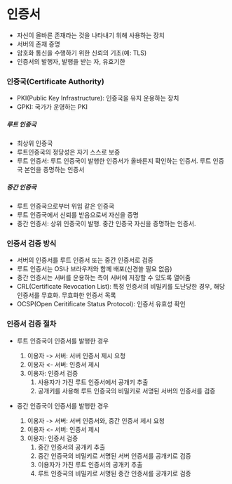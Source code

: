 # 인증서

- 자신이 올바른 존재라는 것을 나타내기 위해 사용하는 장치
- 서버의 존재 증명
- 암호화 통신을 수행하기 위한 신뢰의 기초(예: TLS)
- 인증서의 발행자, 발행을 받는 자, 유효기한


### 인증국(Certificate Authority)
- PKI(Public Key Infrastructure): 인증국을 유지 운용하는 장치
- GPKI: 국가가 운영하는 PKI

##### 루트 인증국
- 최상위 인증국
- 루트인증국의 정당성은 자기 스스로 보증
- 루트 인증서: 루트 인증국이 발행한 인증서가 올바른지 확인하는 인증서. 루트 인증국 본인을 증명하는 인증서

##### 중간 인증국
- 루트 인증국으로부터 위임 같은 인증국
- 루트 인증국에서 신뢰를 받음으로써 자신을 증명
- 중간 인증서: 상위 인증국이 발행. 중간 인증국 자신을 증명하는 인증서.

### 인증서 검증 방식
- 서버의 인증서를 루트 인증서 또는 중간 인증서로 검증
- 루트 인증서는 OS나 브라우저와 함께 배포(신경쓸 필요 없음)
- 중간 인증서는 서버를 운용하는 측이 서버에 저장할 수 있도록 열어줌
- CRL(Certificate Revocation List): 특정 인증서의 비밀키를 도난당한 경우, 해당 인증서를 무효화. 무효화한 인증서 목록
- OCSP(Open Ceritificate Status Protocol): 인증서 유효성 확인

### 인증서 검증 절차
- 루트 인증국이 인증서를 발행한 경우
	1. 이용자 -> 서버: 서버 인증서 제시 요청
	2. 이용자 <- 서버: 인증서 제시
	3. 이용자: 인증서 검증   
		1) 사용자가 가진 루트 인증서에서 공개키 추출   
		2) 공개키를 사용해 루트 인증국의 비밀키로 서명된 서버의 인증서를 검증

- 중간 인증국이 인증서를 발행한 경우
	1. 이용자 -> 서버: 서버 인증서와, 중간 인증서 제시 요청
	2. 이용자 <- 서버: 인증서 제시
	3. 이용자: 인증서 검증   
		1) 중간 인증서의 공개키 추출   
		2) 중간 인증국의 비밀키로 서명된 서버 인증서를 공개키로 검증   
		3) 이용자가 가진 루트 인증서의 공개키 추출   
		4) 루트 인증국의 비밀키로 서명된 중간 인증서를 공개키로 검증
